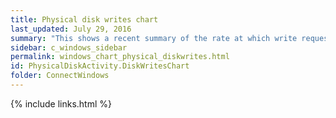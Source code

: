 ```yaml
---
title: Physical disk writes chart
last_updated: July 29, 2016
summary: "This shows a recent summary of the rate at which write requests have been sent to each physical disk."
sidebar: c_windows_sidebar
permalink: windows_chart_physical_diskwrites.html
id: PhysicalDiskActivity.DiskWritesChart
folder: ConnectWindows
---
```





{% include links.html %}
